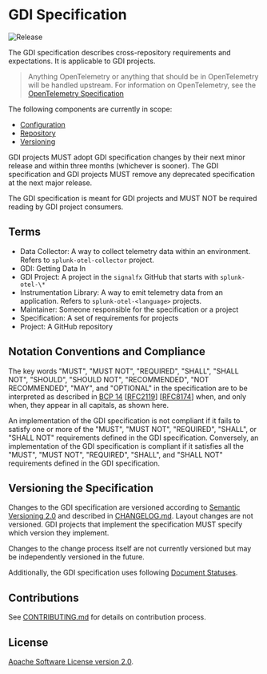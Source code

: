 # GDI Specification

![Release](https://img.shields.io/github/v/tag/signalfx/gdi-specification?include_prereleases&style=for-the-badge)

The GDI specification describes cross-repository requirements and
expectations. It is applicable to GDI projects.

> Anything OpenTelemetry or anything that should be in OpenTelemetry will be
> handled upstream. For information on OpenTelemetry, see the [OpenTelemetry
> Specification](https://github.com/open-telemetry/opentelemetry-specification/blob/main/specification/versioning-and-stability.md)

The following components are currently in scope:

- [Configuration](specification/configuration.md)
- [Repository](specification/repository.md)
- [Versioning](specification/versioning.md)

GDI projects MUST adopt GDI specification changes by their next minor release
and within three months (whichever is sooner). The GDI specification and GDI
projects MUST remove any deprecated specification at the next major release.

The GDI specification is meant for GDI projects and MUST NOT be required
reading by GDI project consumers.

## Terms

- Data Collector: A way to collect telemetry data within an environment.
  Refers to `splunk-otel-collector` project.
- GDI: Getting Data In
- GDI Project: A project in the `signalfx` GitHub that starts with
  `splunk-otel-\*`
- Instrumentation Library: A way to emit telemetry data from an application.
  Refers to `splunk-otel-<language>` projects.
- Maintainer: Someone responsible for the specification or a project
- Specification: A set of requirements for projects
- Project: A GitHub repository

## Notation Conventions and Compliance

The key words "MUST", "MUST NOT", "REQUIRED", "SHALL", "SHALL NOT", "SHOULD",
"SHOULD NOT", "RECOMMENDED", "NOT RECOMMENDED", "MAY", and "OPTIONAL" in the
specification are to be interpreted as described
in [BCP 14](https://tools.ietf.org/html/bcp14)
[[RFC2119](https://tools.ietf.org/html/rfc2119)]
[[RFC8174](https://tools.ietf.org/html/rfc8174)] when, and only when, they
appear in all capitals, as shown here.

An implementation of the GDI specification is not compliant if it fails to
satisfy one or more of the "MUST", "MUST NOT", "REQUIRED", "SHALL", or "SHALL
NOT" requirements defined in the GDI specification. Conversely, an
implementation of the GDI specification is compliant if it satisfies all the
"MUST", "MUST NOT", "REQUIRED", "SHALL", and "SHALL NOT" requirements defined
in the GDI specification.

## Versioning the Specification

Changes to the GDI specification are versioned according to [Semantic
Versioning 2.0](https://semver.org/spec/v2.0.0.html) and described in
[CHANGELOG.md](CHANGELOG.md). Layout changes are not versioned. GDI projects
that implement the specification MUST specify which version they implement.

Changes to the change process itself are not currently versioned but may be
independently versioned in the future.

Additionally, the GDI specification uses following [Document Statuses](specification/document-status.md).

## Contributions

See [CONTRIBUTING.md](CONTRIBUTING.md) for details on contribution process.

## License

[Apache Software License version 2.0](./LICENSE).
